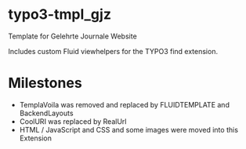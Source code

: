 typo3-tmpl_gjz
==============

Template for Gelehrte Journale Website

Includes custom Fluid viewhelpers for the TYPO3 find extension.

Milestones
==========

* TemplaVoila was removed and replaced by FLUIDTEMPLATE and BackendLayouts
* CoolURI was replaced by RealUrl
* HTML / JavaScript and CSS and some images were moved into this Extension

